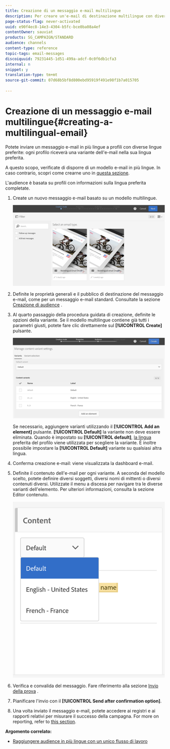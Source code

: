 ```yaml
---
title: Creazione di un messaggio e-mail multilingue
description: Per creare un'e-mail di destinazione multilingue con diverse lingue preferite, effettuate le seguenti operazioni.
page-status-flag: never-activated
uuid: e90f4ec8-14e3-4304-b5fc-bce0ba08a4ef
contentOwner: sauviat
products: SG_CAMPAIGN/STANDARD
audience: channels
content-type: reference
topic-tags: email-messages
discoiquuid: 79231445-1d51-499a-adcf-0c0f6db1cfa3
internal: n
snippet: y
translation-type: tm+mt
source-git-commit: 07d68b5bf8d800ebd95919f491e98f1b7a015705

---
```



# Creazione di un messaggio e-mail multilingue{#creating-a-multilingual-email}

Potete inviare un messaggio e-mail in più lingue a profili con diverse lingue preferite: ogni profilo riceverà una variante dell&#39;e-mail nella sua lingua preferita.

A questo scopo, verificate di disporre di un modello e-mail in più lingue. In caso contrario, scopri come crearne uno in [questa sezione](../../channels/using/multilingual-messages-template.md).

L&#39;audience è basata su profili con informazioni sulla lingua preferita completate.

1. Create un nuovo messaggio e-mail basato su un modello [](../../channels/using/multilingual-messages-template.md)multilingue.

   ![](assets/multi_create1.png)

1. Definite le proprietà generali e il pubblico di destinazione del messaggio e-mail, come per un messaggio e-mail standard. Consultate la sezione [Creazione di audience](../../audiences/using/creating-audiences.md) .
1. Al quarto passaggio della procedura guidata di creazione, definite le opzioni della variante. Se il modello [](../../channels/using/multilingual-messages-template.md) multilingue contiene già tutti i parametri giusti, potete fare clic direttamente sul **[!UICONTROL Create]** pulsante.

   ![](assets/multi_create4.png)

   Se necessario, aggiungere varianti utilizzando il **[!UICONTROL Add an element]** pulsante. **[!UICONTROL Default]** la variante non deve essere eliminata. Quando è impostato su **[!UICONTROL default]**, [la lingua](../../audiences/using/creating-profiles.md) preferita del profilo viene utilizzata per scegliere la variante. È inoltre possibile impostare la **[!UICONTROL Default]** variante su qualsiasi altra lingua.

1. Conferma creazione e-mail: viene visualizzata la dashboard e-mail.
1. Definite il contenuto dell&#39;e-mail per ogni variante. A seconda del modello scelto, potete definire diversi soggetti, diversi nomi di mittenti o diversi contenuti diversi. Utilizzate il menu a discesa per navigare tra le diverse varianti dell&#39;elemento. Per ulteriori informazioni, consulta la sezione Editor [](../../designing/using/designing-content-in-adobe-campaign.md) contenuto.

   ![](assets/multi_selectcontent.png)

1. Verifica e convalida del messaggio. Fare riferimento alla sezione [Invio della prova](../../sending/using/sending-proofs.md) .
1. Pianificare l&#39;invio con il **[!UICONTROL Send after confirmation option]**.
1. Una volta inviato il messaggio e-mail, potete accedere ai registri e ai rapporti relativi per misurare il successo della campagna. For more on reporting, refer to [this section](../../reporting/using/about-dynamic-reports.md).

**Argomento correlato:**

* [Raggiungere audience in più lingue con un unico flusso di lavoro](https://helpx.adobe.com/campaign/kb/simplify-campaign-management.html#Engageyourcustomersateverystep)
